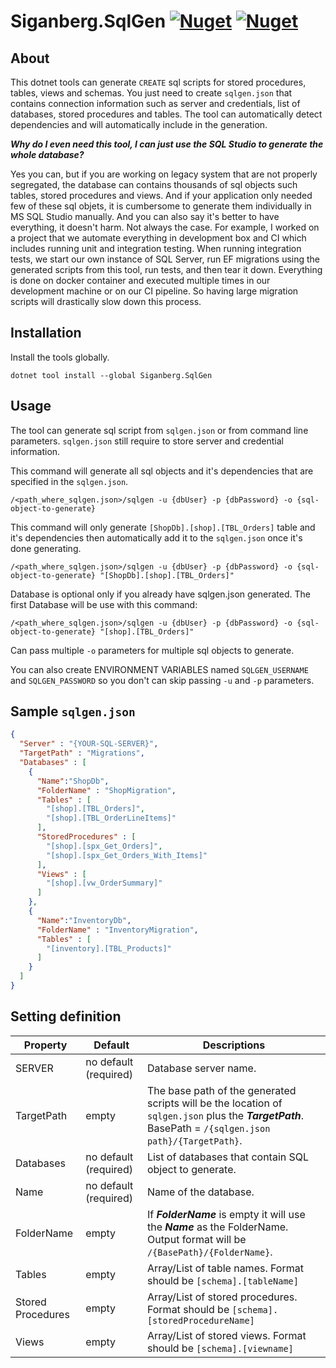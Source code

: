 # Siganberg.SqlGen [![Nuget](https://img.shields.io/nuget/v/Siganberg.SqlGen)](https://www.nuget.org/packages/Siganberg.SqlGen/) [![Nuget](https://img.shields.io/nuget/dt/Siganberg.SqlGen)](https://www.nuget.org/packages/Siganberg.SqlGen/)


## About

This dotnet tools can generate `CREATE` sql scripts for stored procedures, tables, views and schemas. You just need to create `sqlgen.json` that contains connection information such as server and credentials, list of databases, stored procedures and tables. The tool can automatically detect dependencies and will automatically include in the generation. 

***Why do I even need this tool, I can just use the SQL Studio to generate the whole database?***

Yes you can, but if you are working on legacy system that are not properly segregated, the database can contains thousands of sql objects such tables, stored procedures and views. And if your application only needed few of these sql objets, it is cumbersome to generate them individually in MS SQL Studio manually. And you can also say it's better to have everything, it doesn't harm. Not always the case. For example, I worked on a project that we automate everything in development box and  CI which includes running unit and integration testing. When running integration tests, we start our own instance of SQL Server, run EF migrations using the generated scripts from this tool, run tests, and then tear it down. Everything is done on docker container and executed multiple times in our development machine or on our CI pipeline. So having large migration scripts will drastically slow down this process.


## Installation 

Install the tools globally. 

```console
dotnet tool install --global Siganberg.SqlGen
```

## Usage

The tool can generate sql script  from `sqlgen.json` or from command line parameters. `sqlgen.json` still require to store server and credential information.

This command will generate all sql objects and it's dependencies that are specified in the  `sqlgen.json`.
```console
/<path_where_sqlgen.json>/sqlgen -u {dbUser} -p {dbPassword} -o {sql-object-to-generate}
```


This command will only generate `[ShopDb].[shop].[TBL_Orders]` table and it's dependencies then automatically add it to the `sqlgen.json` once it's done generating.
```console
/<path_where_sqlgen.json>/sqlgen -u {dbUser} -p {dbPassword} -o {sql-object-to-generate} "[ShopDb].[shop].[TBL_Orders]"
```
Database is optional only if you already have sqlgen.json generated. The first Database will be use with this command:

```console
/<path_where_sqlgen.json>/sqlgen -u {dbUser} -p {dbPassword} -o {sql-object-to-generate} "[shop].[TBL_Orders]"
```
Can pass multiple `-o` parameters for multiple sql objects to generate. 

You can also create ENVIRONMENT VARIABLES named `SQLGEN_USERNAME` and `SQLGEN_PASSWORD` so you don't can skip passing `-u` and `-p` parameters.

## Sample `sqlgen.json`

```json
{
  "Server" : "{YOUR-SQL-SERVER}",
  "TargetPath" : "Migrations",
  "Databases" : [
    {
      "Name":"ShopDb",
      "FolderName" : "ShopMigration",
      "Tables" : [
        "[shop].[TBL_Orders]",
        "[shop].[TBL_OrderLineItems]"
      ],
      "StoredProcedures" : [
        "[shop].[spx_Get_Orders]",
        "[shop].[spx_Get_Orders_With_Items]"
      ],
      "Views" : [
        "[shop].[vw_OrderSummary]"
      ]
    },
    {
      "Name":"InventoryDb",
      "FolderName" : "InventoryMigration",
      "Tables" : [
        "[inventory].[TBL_Products]"
      ]
    }
  ]
}
```





## Setting definition


| Property          | Default | Descriptions                                                                                                                                           |
|-------------------|---------|--------------------------------------------------------------------------------------------------------------------------------------------------------|
| SERVER            | no default (required)   | Database server name.                                                                                                                                  |                   |
| TargetPath        | empty   | The base path of the generated scripts will be the location of `sqlgen.json` plus the ***TargetPath***. BasePath = `/{sqlgen.json path}/{TargetPath}`. |
| Databases         | no default (required)   | List of databases that contain SQL object to generate.                                                                                                 |
| Name              | no default (required)   | Name of the database.                                                                                                                                  |
| FolderName        | empty   | If ***FolderName*** is empty it will use the ***Name*** as the FolderName. Output format will be `/{BasePath}/{FolderName}`.                           | 
| Tables            | empty   | Array/List of table names. Format should be `[schema].[tableName]`                                                                                     | 
| Stored Procedures | empty   | Array/List of stored procedures. Format should be `[schema].[storedProcedureName]`                                                                     | 
| Views             | empty   | Array/List of stored views. Format should be `[schema].[viewname]`                                                                                     | 